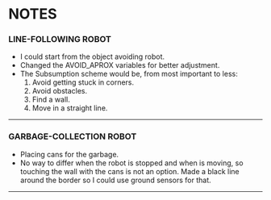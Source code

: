 # NOTES 

### LINE-FOLLOWING ROBOT

* I could start from the object avoiding robot. 
* Changed the AVOID_APROX variables for better adjustment.
* The Subsumption scheme would be, from most important to less:
	1. Avoid getting stuck in corners.
	2. Avoid obstacles.
	3. Find a wall.
	4. Move in a straight line. 

---

### GARBAGE-COLLECTION ROBOT

* Placing cans for the garbage.
* No way to differ when the robot is stopped and when is moving, so touching the wall with the cans is not an option. Made a black line around the border so I could use ground sensors for that. 



























---